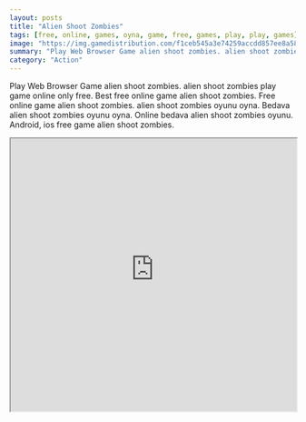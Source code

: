 ```yaml
---
layout: posts
title: "Alien Shoot Zombies"
tags: [free, online, games, oyna, game, free, games, play, play, games]
image: "https://img.gamedistribution.com/f1ceb545a3e74259accdd857ee8a58ff.jpg"
summary: "Play Web Browser Game alien shoot zombies. alien shoot zombies play game online only free. Best free online game alien shoot zombies. Free online game alien shoot zombies. alien shoot zombies oyunu oyna. Bedava alien shoot zombies oyunu oyna. Online bedava alien shoot zombies oyunu. Android, ios free game alien shoot zombies."
category: "Action"
---
```


Play Web Browser Game alien shoot zombies. alien shoot zombies play game online only free. Best free online game alien shoot zombies. Free online game alien shoot zombies. alien shoot zombies oyunu oyna. Bedava alien shoot zombies oyunu oyna. Online bedava alien shoot zombies oyunu. Android, ios free game alien shoot zombies.

<iframe width="100%" height="480px;" src="https://html5.gamedistribution.com/f1ceb545a3e74259accdd857ee8a58ff/"></iframe>